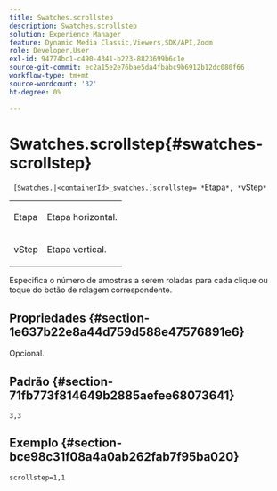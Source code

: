 ```yaml
---
title: Swatches.scrollstep
description: Swatches.scrollstep
solution: Experience Manager
feature: Dynamic Media Classic,Viewers,SDK/API,Zoom
role: Developer,User
exl-id: 94774bc1-c490-4341-b223-8823699b6c1e
source-git-commit: ec2a15e2e76bae5da4fbabc9b6912b12dc080f66
workflow-type: tm+mt
source-wordcount: '32'
ht-degree: 0%

---
```


# Swatches.scrollstep{#swatches-scrollstep}

` [Swatches.|<containerId>_swatches.]scrollstep= *`Etapa`*, *`vStep`*`

<table id="table_DC890B3CAB6847318081AC74424147B9"> 
 <tbody> 
  <tr> 
   <td> <p> <span class="codeph"> <span class="varname"> Etapa</span> </span> </p> </td> 
   <td> <p>Etapa horizontal. </p> </td> 
  </tr> 
  <tr> 
   <td> <p> <span class="codeph"> <span class="varname"> vStep</span> </span> </p> </td> 
   <td> <p>Etapa vertical. </p> </td> 
  </tr> 
 </tbody> 
</table>

Especifica o número de amostras a serem roladas para cada clique ou toque do botão de rolagem correspondente.

## Propriedades {#section-1e637b22e8a44d759d588e47576891e6}

Opcional.

## Padrão {#section-71fb773f814649b2885aefee68073641}

`3,3`

## Exemplo {#section-bce98c31f08a4a0ab262fab7f95ba020}

`scrollstep=1,1`
